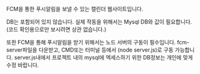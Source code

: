 FCM을 통한 푸시알림을 보낼 수 있는 캘린더 웹사이트입니다. 

DB는 포함되어 있지 않습니다. 실제 작동을 위해서는 Mysql DB와 값이 필요합니다.
(코드 확인용으로만 보시려면 상관 없습니다.)

또한 FCM을 통해 푸시알림을 받기 위해서는 노드 서버의 구동이 필수입니다.
fcm-server파일을 다운받고, CMD또는 터미널 등에서 (node server.js)로 구동 가능합니다.
server.js내에서 프로젝트 내의 mysql에 엑세스하기 위한 DB정보는 개인에 맞게 수정 바랍니다.
